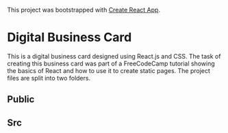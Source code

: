 
This project was bootstrapped with [Create React App](https://github.com/facebook/create-react-app).


# Digital Business Card

This is a digital business card designed using React.js and CSS. The task of creating this business card was part of a FreeCodeCamp tutorial showing the basics of React and how to use it to create static pages. The project files are split into two folders.

## Public


## Src
